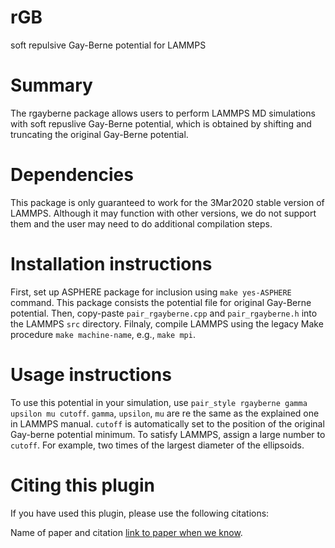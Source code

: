 # rGB
soft repulsive Gay-Berne potential for LAMMPS

# Summary

The rgayberne package allows users to perform LAMMPS MD simulations with soft repuslive Gay-Berne potential, which is obtained by shifting and truncating the original Gay-Berne potential. 

# Dependencies

This package is only guaranteed to work for the 3Mar2020 stable version of LAMMPS. Although it may function with other versions, we do not support them and the user may need to do additional compilation steps.

# Installation instructions

First, set up ASPHERE package for inclusion using `make yes-ASPHERE` command. This package consists the potential file for original Gay-Berne potential. Then, copy-paste `pair_rgayberne.cpp` and `pair_rgayberne.h` into the LAMMPS `src` directory. Filnaly, compile LAMMPS using the legacy Make procedure `make machine-name`, e.g., `make mpi`. 

# Usage instructions
To use this potential in your simulation, use `pair_style rgayberne gamma upsilon mu cutoff`. `gamma`, `upsilon`, `mu` are re the same as the explained one in LAMMPS manual. `cutoff` is automatically set to the position of the original Gay-berne potential minimum. To satisfy LAMMPS, assign a large number to `cutoff`. For example, two times of the largest diameter of the ellipsoids. 

# Citing this plugin

If you have used this plugin, please use the following citations:

Name of paper and citation [link to paper when we know](https://github.com/hosseinv93/rGB).
